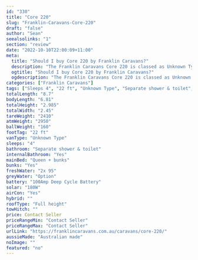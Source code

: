 ```yaml
---
id: "330"
title: "Core 220"
slug: "Franklin-Caravans-Core-220"
draft: "false"
author: "Sean"
seealsolinks: "1"
section: "review"
date: "2022-10-10T22:00:09+11:00"
meta:
  title: "Should I buy Core 220 by Franklin Caravans?"
  description: "The Franklin Caravans Core 220 is classed as Unknown Type, and sleeps 4 people. It is Australian made and comes in at 22 ft. It generally has Separate shower & toilet."
  ogtitle: "Should I buy Core 220 by Franklin Caravans?"
  ogdescription: "The Franklin Caravans Core 220 is classed as Unknown Type, and sleeps 4 people. It is Australian made and comes in at 22 ft. It generally has Separate shower & toilet."
categories: ["Franklin Caravans"]
tags: ["Sleeps 4", "22 ft", "Unknown Type", "Separate shower & toilet", "Full height", "Price Unknown", "Australian made"]
totalLength: "8.7"
bodyLength: "6.81"
totalHeight: "2.985"
totalWidth: "2.45"
tareWeight: "2410"
atmWeight: "2950"
ballWeight: "160"
footTag: "22 ft"
vanType: "Unknown Type"
sleeps: "4"
bathroom: "Separate shower & toilet"
internalBathroom: "Yes"
mainBed: "Queen + bunks"
bunks: "Yes"
freshWater: "2x 95"
greyWater: "Option"
battery: "100Amp Deep Cycle Battery"
solar: "180W"
airCon: "Yes"
hybrid: ""
roofType: "Full height"
towHitch: ""
price: Contact Seller
priceRangeMin: "Contact Seller"
priceRangeMax: "Contact Seller"
urlLink: "https://franklincaravans.com.au/caravans/core-220/"
aussieMade: "Australian made"
noImage: ""
featured: "no"
---
```


